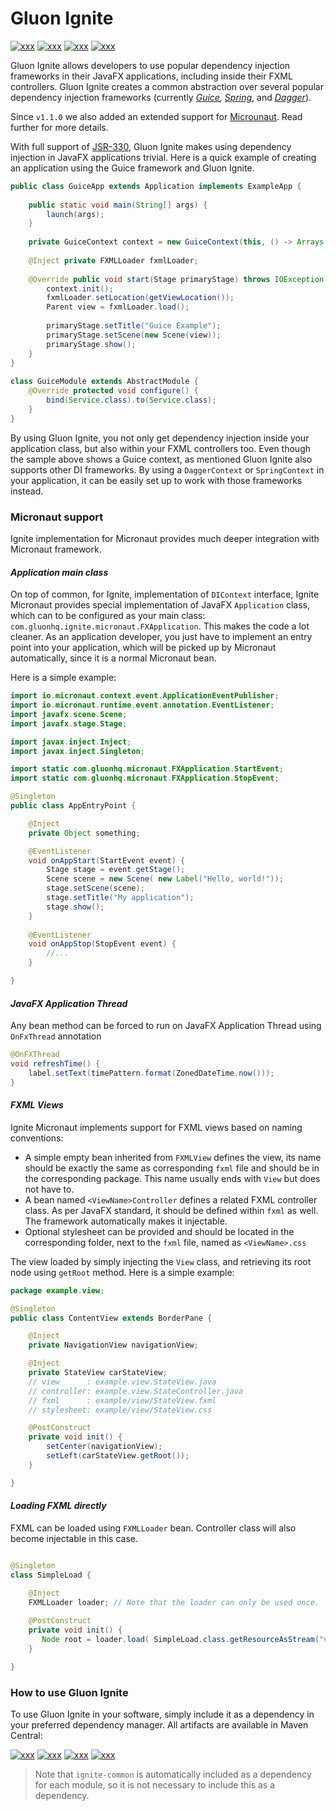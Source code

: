 # Gluon Ignite 

[![xxx](https://img.shields.io/maven-central/v/com.gluonhq/ignite-dagger.svg?label=ignite-dagger)](https://search.maven.org/artifact/com.gluonhq/ignite-dagger)
[![xxx](https://img.shields.io/maven-central/v/com.gluonhq/ignite-guice.svg?label=ignite-guice)](https://search.maven.org/artifact/com.gluonhq/ignite-guice)
[![xxx](https://img.shields.io/maven-central/v/com.gluonhq/ignite-spring.svg?label=ignite-spring)](https://search.maven.org/artifact/com.gluonhq/ignite-spring)
[![xxx](https://img.shields.io/maven-central/v/com.gluonhq/ignite-micronaut.svg?label=ignite-micronaut)](https://search.maven.org/artifact/com.gluonhq/ignite-micronaut)

Gluon Ignite allows developers to use popular dependency injection frameworks in their JavaFX applications, 
including inside their FXML controllers. Gluon Ignite creates a common abstraction over several popular 
dependency injection frameworks (currently _[Guice](https://github.com/google/guice), [Spring](https://spring.io/)_, 
and _[Dagger](https://square.github.io/dagger/)_). 

Since `v1.1.0` we also added an extended support for [Microunaut](https://micronaut.io). Read further for more details.  



With full support of [JSR-330](https://www.jcp.org/en/jsr/detail?id=330), Gluon Ignite makes using dependency injection in JavaFX applications trivial. 
Here is a quick example of creating an application using the Guice framework and Gluon Ignite.

```java
public class GuiceApp extends Application implements ExampleApp {
 
    public static void main(String[] args) {
        launch(args);
    }
 
    private GuiceContext context = new GuiceContext(this, () -> Arrays.asList(new GuiceModule()));
 
    @Inject private FXMLLoader fxmlLoader;
 
    @Override public void start(Stage primaryStage) throws IOException {
        context.init();
        fxmlLoader.setLocation(getViewLocation());
        Parent view = fxmlLoader.load();
 
        primaryStage.setTitle("Guice Example");
        primaryStage.setScene(new Scene(view));
        primaryStage.show();
    }
}
 
class GuiceModule extends AbstractModule {
    @Override protected void configure() {
        bind(Service.class).to(Service.class);
    }
}
```
By using Gluon Ignite, you not only get dependency injection inside your application class, but also 
within your FXML controllers too. Even though the sample above shows a Guice context, as mentioned 
Gluon Ignite also supports other DI frameworks. By using a `DaggerContext` or `SpringContext` in your application, 
it can be easily set up to work with those frameworks instead.

### Micronaut support

Ignite implementation for Micronaut provides much deeper integration with Micronaut framework.

#### _Application main class_

On top of common, for Ignite, implementation of `DIContext` interface, Ignite Micronaut provides 
special implementation of JavaFX `Application` class, which can to be configured 
as your main class: `com.gluonhq.ignite.micronaut.FXApplication`.
This makes the code a lot cleaner. As an application developer, you just have to implement 
an entry point into your application, which will be picked up by Micronaut automatically, 
since it is a normal Micronaut bean. 

Here is a simple example:
```java
import io.micronaut.context.event.ApplicationEventPublisher;
import io.micronaut.runtime.event.annotation.EventListener;
import javafx.scene.Scene;
import javafx.stage.Stage;

import javax.inject.Inject;
import javax.inject.Singleton;

import static com.gluonhq.micronaut.FXApplication.StartEvent;
import static com.gluonhq.micronaut.FXApplication.StopEvent;

@Singleton
public class AppEntryPoint {

    @Inject
    private Object something;

    @EventListener
    void onAppStart(StartEvent event) {
        Stage stage = event.getStage();
        Scene scene = new Scene( new Label("Hello, world!"));
        stage.setScene(scene);
        stage.setTitle("My application");
        stage.show();
    }
    
    @EventListener
    void onAppStop(StopEvent event) {
        //...
    }

}
```
#### _JavaFX Application Thread_ 
Any bean method can be forced to run on JavaFX Application Thread using `OnFxThread` annotation
```java
@OnFXThread
void refreshTime() {
    label.setText(timePattern.format(ZonedDateTime.now()));
}
```
#### _FXML Views_ 
Ignite Micronaut implements support for FXML views based on naming conventions:
- A simple empty bean inherited from `FXMLView` defines the view, its name should be exactly 
  the same as corresponding `fxml` file and should be in the corresponding package. This name usually ends with `View` but does not have to.
- A bean named `<ViewName>Controller` defines a related FXML controller class. As per JavaFX standard, 
  it should be defined within `fxml` as well. The framework automatically makes it injectable.
- Optional stylesheet can be provided and should be located in the corresponding folder, 
  next to the `fxml` file, named as `<ViewName>.css`       
  
The view loaded by simply injecting the `View` class, and retrieving its root node using `getRoot` method.
Here is a simple example:
```java
package example.view;

@Singleton
public class ContentView extends BorderPane {

    @Inject
    private NavigationView navigationView;

    @Inject
    private StateView carStateView;
    // view      : example.view.StateView.java
    // controller: example.view.StateController.java
    // fxml      : example/view/StateView.fxml
    // stylesheet: example/view/StateView.css

    @PostConstruct
    private void init() {
        setCenter(navigationView);
        setLeft(carStateView.getRoot());
    }

}
```  

#### _Loading FXML directly_

FXML can be loaded using `FXMLLoader` bean. Controller class will also become injectable in this case.

```java

@Singleton
class SimpleLoad {

    @Inject
    FXMLLoader loader; // Note that the loader can only be used once.
    
    @PostConstruct
    private void init() {
       Node root = loader.load( SimpleLoad.class.getResourceAsStream("view.fxml"));
    }

}
``` 


### How to use Gluon Ignite

To use Gluon Ignite in your software, simply include it as a dependency in your preferred dependency manager. 
All artifacts are available in Maven Central:

[![xxx](https://img.shields.io/maven-central/v/com.gluonhq/ignite-dagger.svg?label=ignite-dagger)](https://search.maven.org/artifact/com.gluonhq/ignite-dagger)
[![xxx](https://img.shields.io/maven-central/v/com.gluonhq/ignite-guice.svg?label=ignite-guice)](https://search.maven.org/artifact/com.gluonhq/ignite-guice)
[![xxx](https://img.shields.io/maven-central/v/com.gluonhq/ignite-spring.svg?label=ignite-spring)](https://search.maven.org/artifact/com.gluonhq/ignite-spring)
[![xxx](https://img.shields.io/maven-central/v/com.gluonhq/ignite-micronaut.svg?label=ignite-micronaut)](https://search.maven.org/artifact/com.gluonhq/ignite-micronaut)

> Note that `ignite-common` is automatically included as a dependency for each module, 
so it is not necessary to include this as a dependency.
